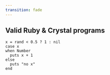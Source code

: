 ```yaml
---
transition: fade
---
```

## Valid Ruby & Crystal programs

```playground
x = rand < 0.5 ? 1 : nil
case x
when Number
  puts x + 1
else
  puts "no x"
end
```
